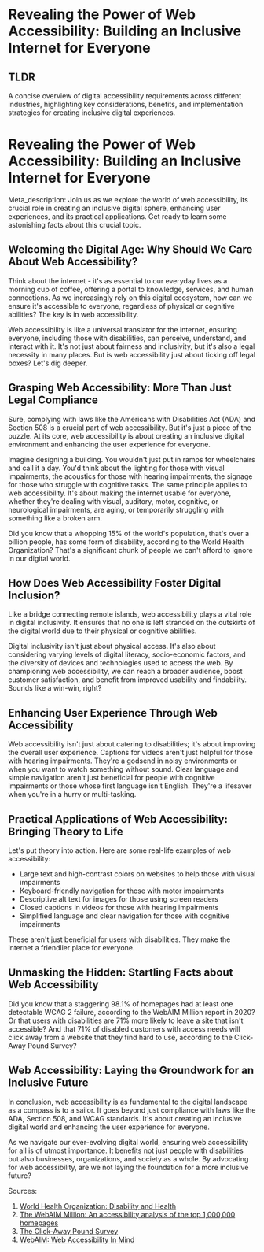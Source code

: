 # Revealing the Power of Web Accessibility: Building an Inclusive Internet for Everyone

## TLDR
A concise overview of digital accessibility requirements across different industries, highlighting key considerations, benefits, and implementation strategies for creating inclusive digital experiences.

# Revealing the Power of Web Accessibility: Building an Inclusive Internet for Everyone

Meta_description: Join us as we explore the world of web accessibility, its crucial role in creating an inclusive digital sphere, enhancing user experiences, and its practical applications. Get ready to learn some astonishing facts about this crucial topic.

## Welcoming the Digital Age: Why Should We Care About Web Accessibility?

Think about the internet - it's as essential to our everyday lives as a morning cup of coffee, offering a portal to knowledge, services, and human connections. As we increasingly rely on this digital ecosystem, how can we ensure it's accessible to everyone, regardless of physical or cognitive abilities? The key is in web accessibility.

Web accessibility is like a universal translator for the internet, ensuring everyone, including those with disabilities, can perceive, understand, and interact with it. It's not just about fairness and inclusivity, but it's also a legal necessity in many places. But is web accessibility just about ticking off legal boxes? Let's dig deeper.

## Grasping Web Accessibility: More Than Just Legal Compliance

Sure, complying with laws like the Americans with Disabilities Act (ADA) and Section 508 is a crucial part of web accessibility. But it's just a piece of the puzzle. At its core, web accessibility is about creating an inclusive digital environment and enhancing the user experience for everyone.

Imagine designing a building. You wouldn't just put in ramps for wheelchairs and call it a day. You'd think about the lighting for those with visual impairments, the acoustics for those with hearing impairments, the signage for those who struggle with cognitive tasks. The same principle applies to web accessibility. It's about making the internet usable for everyone, whether they're dealing with visual, auditory, motor, cognitive, or neurological impairments, are aging, or temporarily struggling with something like a broken arm.

Did you know that a whopping 15% of the world's population, that's over a billion people, has some form of disability, according to the World Health Organization? That's a significant chunk of people we can't afford to ignore in our digital world.

## How Does Web Accessibility Foster Digital Inclusion?

Like a bridge connecting remote islands, web accessibility plays a vital role in digital inclusivity. It ensures that no one is left stranded on the outskirts of the digital world due to their physical or cognitive abilities.

Digital inclusivity isn't just about physical access. It's also about considering varying levels of digital literacy, socio-economic factors, and the diversity of devices and technologies used to access the web. By championing web accessibility, we can reach a broader audience, boost customer satisfaction, and benefit from improved usability and findability. Sounds like a win-win, right?

## Enhancing User Experience Through Web Accessibility

Web accessibility isn't just about catering to disabilities; it's about improving the overall user experience. Captions for videos aren't just helpful for those with hearing impairments. They're a godsend in noisy environments or when you want to watch something without sound. Clear language and simple navigation aren't just beneficial for people with cognitive impairments or those whose first language isn't English. They're a lifesaver when you're in a hurry or multi-tasking.

## Practical Applications of Web Accessibility: Bringing Theory to Life

Let's put theory into action. Here are some real-life examples of web accessibility:

- Large text and high-contrast colors on websites to help those with visual impairments
- Keyboard-friendly navigation for those with motor impairments
- Descriptive alt text for images for those using screen readers
- Closed captions in videos for those with hearing impairments
- Simplified language and clear navigation for those with cognitive impairments

These aren't just beneficial for users with disabilities. They make the internet a friendlier place for everyone.

## Unmasking the Hidden: Startling Facts about Web Accessibility

Did you know that a staggering 98.1% of homepages had at least one detectable WCAG 2 failure, according to the WebAIM Million report in 2020? Or that users with disabilities are 71% more likely to leave a site that isn't accessible? And that 71% of disabled customers with access needs will click away from a website that they find hard to use, according to the Click-Away Pound Survey? 

## Web Accessibility: Laying the Groundwork for an Inclusive Future

In conclusion, web accessibility is as fundamental to the digital landscape as a compass is to a sailor. It goes beyond just compliance with laws like the ADA, Section 508, and WCAG standards. It's about creating an inclusive digital world and enhancing the user experience for everyone.

As we navigate our ever-evolving digital world, ensuring web accessibility for all is of utmost importance. It benefits not just people with disabilities but also businesses, organizations, and society as a whole. By advocating for web accessibility, are we not laying the foundation for a more inclusive future?

Sources:
1. [World Health Organization: Disability and Health](www.who.int)
2. [The WebAIM Million: An accessibility analysis of the top 1,000,000 homepages](www.webaim.org)
3. [The Click-Away Pound Survey](www.clickawaypound.com)
4. [WebAIM: Web Accessibility In Mind](www.webaim.org)